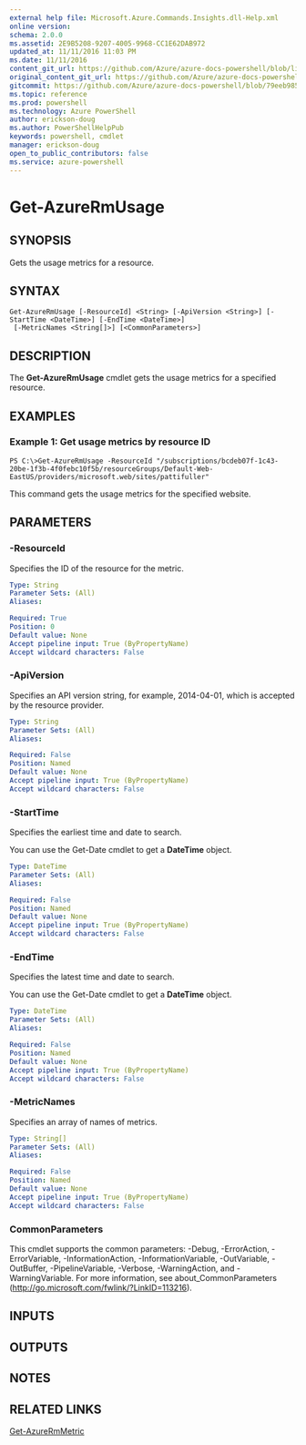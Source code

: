 ```yaml
---
external help file: Microsoft.Azure.Commands.Insights.dll-Help.xml
online version: 
schema: 2.0.0
ms.assetid: 2E9B5208-9207-4005-9968-CC1E62DAB972
updated_at: 11/11/2016 11:03 PM
ms.date: 11/11/2016
content_git_url: https://github.com/Azure/azure-docs-powershell/blob/live/azureps-cmdlets-docs/ResourceManager/AzureRM.Insights/v2.1.0/Get-AzureRmUsage.md
original_content_git_url: https://github.com/Azure/azure-docs-powershell/blob/live/azureps-cmdlets-docs/ResourceManager/AzureRM.Insights/v2.1.0/Get-AzureRmUsage.md
gitcommit: https://github.com/Azure/azure-docs-powershell/blob/79eeb985ea480979357fb4695832a0c3d29a48bf/azureps-cmdlets-docs/ResourceManager/AzureRM.Insights/v2.1.0/Get-AzureRmUsage.md
ms.topic: reference
ms.prod: powershell
ms.technology: Azure PowerShell
author: erickson-doug
ms.author: PowerShellHelpPub
keywords: powershell, cmdlet
manager: erickson-doug
open_to_public_contributors: false
ms.service: azure-powershell
---
```


# Get-AzureRmUsage

## SYNOPSIS
Gets the usage metrics for a resource.

## SYNTAX

```
Get-AzureRmUsage [-ResourceId] <String> [-ApiVersion <String>] [-StartTime <DateTime>] [-EndTime <DateTime>]
 [-MetricNames <String[]>] [<CommonParameters>]
```

## DESCRIPTION
The **Get-AzureRmUsage** cmdlet gets the usage metrics for a specified resource.

## EXAMPLES

### Example 1: Get usage metrics by resource ID
```
PS C:\>Get-AzureRmUsage -ResourceId "/subscriptions/bcdeb07f-1c43-20be-1f3b-4f0febc10f5b/resourceGroups/Default-Web-EastUS/providers/microsoft.web/sites/pattifuller"
```

This command gets the usage metrics for the specified website.

## PARAMETERS

### -ResourceId
Specifies the ID of the resource for the metric.

```yaml
Type: String
Parameter Sets: (All)
Aliases: 

Required: True
Position: 0
Default value: None
Accept pipeline input: True (ByPropertyName)
Accept wildcard characters: False
```

### -ApiVersion
Specifies an API version string, for example, 2014-04-01, which is accepted by the resource provider.

```yaml
Type: String
Parameter Sets: (All)
Aliases: 

Required: False
Position: Named
Default value: None
Accept pipeline input: True (ByPropertyName)
Accept wildcard characters: False
```

### -StartTime
Specifies the earliest time and date to search.

You can use the Get-Date cmdlet to get a **DateTime** object.

```yaml
Type: DateTime
Parameter Sets: (All)
Aliases: 

Required: False
Position: Named
Default value: None
Accept pipeline input: True (ByPropertyName)
Accept wildcard characters: False
```

### -EndTime
Specifies the latest time and date to search.

You can use the Get-Date cmdlet to get a **DateTime** object.

```yaml
Type: DateTime
Parameter Sets: (All)
Aliases: 

Required: False
Position: Named
Default value: None
Accept pipeline input: True (ByPropertyName)
Accept wildcard characters: False
```

### -MetricNames
Specifies an array of names of metrics.

```yaml
Type: String[]
Parameter Sets: (All)
Aliases: 

Required: False
Position: Named
Default value: None
Accept pipeline input: True (ByPropertyName)
Accept wildcard characters: False
```

### CommonParameters
This cmdlet supports the common parameters: -Debug, -ErrorAction, -ErrorVariable, -InformationAction, -InformationVariable, -OutVariable, -OutBuffer, -PipelineVariable, -Verbose, -WarningAction, and -WarningVariable. For more information, see about_CommonParameters (http://go.microsoft.com/fwlink/?LinkID=113216).

## INPUTS

## OUTPUTS

## NOTES

## RELATED LINKS

[Get-AzureRmMetric](xref:ResourceManager/AzureRM.Insights/v2.1.0/Get-AzureRmMetric.md)



